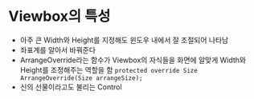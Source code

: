 # Viewbox의 특성
- 아주 큰 Width와 Height를 지정해도 윈도우 내에서 잘 조절되어 나타남
- 좌표계를 알아서 바꿔준다
- ArrangeOverride라는 함수가 Viewbox의 자식들을 화면에 알맞게 Width와 Height를 조정해주는 역할을 함
`protected override Size ArrangeOverride(Size arrangeSize);`
- 신의 선물이라고도 불리는 Control
